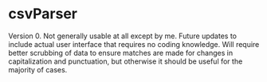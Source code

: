 # csvParser
Version 0. Not generally usable at all except by me. Future updates to include actual user interface that requires no coding knowledge. Will require better scrubbing of data to ensure matches are made for changes in capitalization and punctuation, but otherwise it should be useful for the majority of cases.
